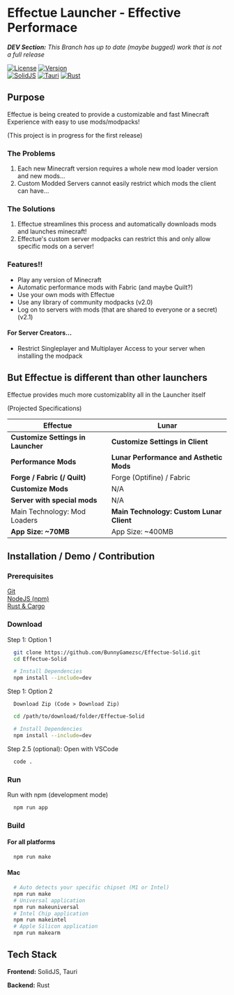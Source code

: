 # Effectue Launcher - Effective Performace
_**DEV Section:** This Branch has up to date (maybe bugged) work that is not a full release_

[![License](https://img.shields.io/badge/License-Apache_2.0-green?&style=for-the-badge)](https://opensource.org/licenses/Apache-2.0)
[![Version](https://img.shields.io/badge/version-alpha%200.0.1-blue?&style=for-the-badge)](https://github.com/BunnyGamezsc/Effectue-Solid/releases)
<br>
[![SolidJS](https://img.shields.io/badge/Solid-2C4F7C.svg?style=for-the-badge&logo=Solid&logoColor=white)](https://www.solidjs.com/)
[![Tauri](https://img.shields.io/badge/Tauri-24C8D8.svg?style=for-the-badge&logo=Tauri&logoColor=white)](https://tauri.app/)
[![Rust](https://img.shields.io/badge/rust-%23000000.svg?style=for-the-badge&logo=rust&logoColor=white)](https://www.rust-lang.org/)

## Purpose
Effectue is being created to provide a customizable and fast Minecraft Experience with easy to use mods/modpacks!

(This project is in progress for the first release)

### The Problems
1. Each new Minecraft version requires a whole new mod loader version and new mods...
2. Custom Modded Servers cannot easily restrict which mods the client can have...
### The Solutions
1. Effectue streamlines this process and automatically downloads mods and launches minecraft!
2. Effectue's custom server modpacks can restrict this and only allow specific mods on a server!


### Features!!
- Play any version of Minecraft
- Automatic performance mods with Fabric (and maybe Quilt?)
- Use your own mods with Effectue
- Use any library of community modpacks (v2.0)
- Log on to servers with mods (that are shared to everyone or a secret) (v2.1)

#### For Server Creators...
- Restrict Singleplayer and Multiplayer Access to your server when installing the modpack



## But Effectue is different than other launchers
Effectue provides much more customizablity all in the Launcher itself

(Projected Specifications)

| Effectue    | Lunar |
| ----------- | ----------- |
| **Customize Settings in Launcher**| **Customize Settings in Client**      |
| **Performance Mods**   | **Lunar Performance and Asthetic Mods**        |
| **Forge / Fabric (/ Quilt)**   | Forge (Optifine) / Fabric|
| **Customize Mods** | N/A |
 **Server with special mods** | N/A |
 |Main Technology: Mod Loaders|**Main Technology: Custom Lunar Client**|
  |**App Size: ~70MB**|App Size: ~400MB|


 



## Installation / Demo / Contribution

### Prerequisites
[Git](https://git-scm.com/downloads)
<br>
[NodeJS (npm)](https://nodejs.org/en/download)
<br>
[Rust & Cargo](https://www.rust-lang.org/tools/install)

### Download

Step 1: Option 1
```bash
  git clone https://github.com/BunnyGamezsc/Effectue-Solid.git
  cd Effectue-Solid

  # Install Dependencies
  npm install --include=dev
```
Step 1: Option 2
```
  Download Zip (Code > Download Zip)
```

```bash
  cd /path/to/download/folder/Effectue-Solid

  # Install Dependencies
  npm install --include=dev
```

Step 2.5 (optional): Open with VSCode
```bash
  code .
```

### Run
Run with npm (development mode)
```bash
  npm run app
```
### Build

#### For all platforms
```bash
  npm run make
```
#### Mac

```bash
  # Auto detects your specific chipset (M1 or Intel)
  npm run make
  # Universal application
  npm run makeuniversal
  # Intel Chip application
  npm run makeintel
  # Apple Silicon application
  npm run makearm
```

## Tech Stack

**Frontend:** SolidJS, Tauri

**Backend:** Rust
